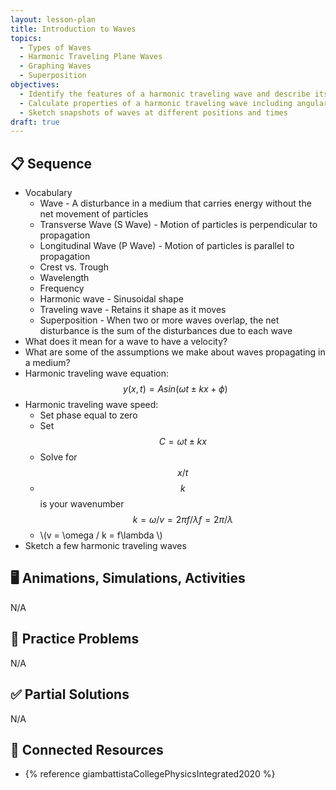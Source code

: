 ```yaml
---
layout: lesson-plan
title: Introduction to Waves
topics:
  - Types of Waves
  - Harmonic Traveling Plane Waves
  - Graphing Waves
  - Superposition
objectives:
  - Identify the features of a harmonic traveling wave and describe its motion
  - Calculate properties of a harmonic traveling wave including angular frequency, wavenumber, speed, amplitude, and phase
  - Sketch snapshots of waves at different positions and times
draft: true
---
```


## 📋 Sequence

* Vocabulary
  * Wave - A disturbance in a medium that carries energy without the net movement of particles
  * Transverse Wave (S Wave) - Motion of particles is perpendicular to propagation
  * Longitudinal Wave (P Wave) - Motion of particles is parallel to propagation
  * Crest vs. Trough
  * Wavelength
  * Frequency
  * Harmonic wave - Sinusoidal shape
  * Traveling wave - Retains it shape as it moves
  * Superposition - When two or more waves overlap, the net disturbance is the sum of the disturbances due to each wave
* What does it mean for a wave to have a velocity?
* What are some of the assumptions we make about waves propagating in a medium?
* Harmonic traveling wave equation: $$y(x,t) = A sin(\omega t \pm kx + \phi)$$
* Harmonic traveling wave speed:
  * Set phase equal to zero
  * Set $$C = \omega t \pm kx$$
  * Solve for $$x/t$$
  * $$k$$ is your wavenumber $$k = \omega/v =2\pi f / \lambda f = 2\pi / \lambda$$
  * \\(v = \omega / k = f\lambda \\)
* Sketch a few harmonic traveling waves

## 🖥️ Animations, Simulations, Activities

N/A

## 📝 Practice Problems

N/A

## ✅ Partial Solutions

N/A

## 📘 Connected Resources

* {% reference giambattistaCollegePhysicsIntegrated2020 %}
